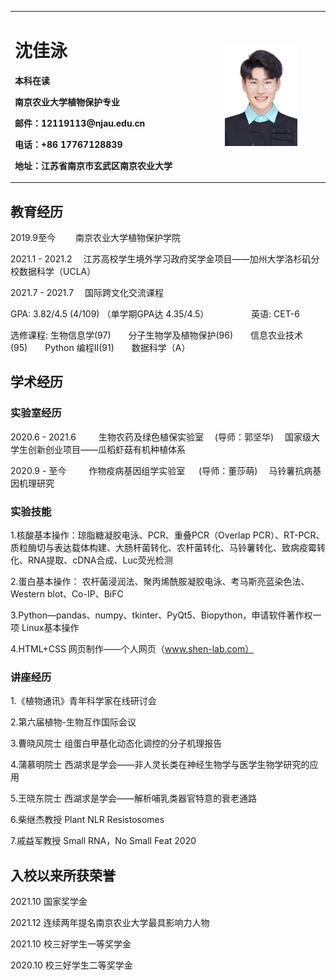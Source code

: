 <table border="0">
  <tr>
    <td width="50%">
      <h1>沈佳泳</h1>
      <p><b>本科在读 </b></p>
      <p><b>南京农业大学植物保护专业</b></p>
      <p><b>邮件：12119113@njau.edu.cn</b></p>
      <p><b>电话：+86 17767128839</b></p>
      <p><b>地址：江苏省南京市玄武区南京农业大学</b></p>
    </td>
    <td width="25%">
      <img src="/Profile_picture.JPG" width="75%">
    </td>
  </tr>
</table>

## 教育经历
2019.9至今 &emsp;&emsp;南京农业大学植物保护学院

2021.1 - 2021.2 &emsp;江苏高校学生境外学习政府奖学金项目——加州大学洛杉矶分校数据科学（UCLA）

2021.7 - 2021.7 &emsp;国际跨文化交流课程&emsp; &emsp; 

GPA: 3.82/4.5 (4/109) （单学期GPA达 4.35/4.5）&emsp;&emsp;  &emsp;  &emsp;   英语:  CET-6 

选修课程: 生物信息学(97)&emsp;&emsp;分子生物学及植物保护(96)&emsp;&emsp;信息农业技术(95)&emsp;&emsp;Python 编程II(91)&emsp;&emsp;数据科学（A）

## 学术经历
### 实验室经历
2020.6 - 2021.6 &emsp;&emsp; 生物农药及绿色植保实验室 &emsp;(导师：郭坚华)&emsp; 国家级大学生创新创业项目——瓜稻虾菇有机种植体系 &emsp;

2020.9 - 至今 &emsp;&emsp; 作物疫病基因组学实验室 &emsp; (导师：董莎萌)&emsp; 马铃薯抗病基因机理研究

### 实验技能

1.核酸基本操作：琼脂糖凝胶电泳、PCR、重叠PCR（Overlap PCR）、RT-PCR、质粒酶切与表达载体构建、大肠杆菌转化、农杆菌转化、马铃薯转化、致病疫霉转化、RNA提取、cDNA合成、Luc荧光检测

2.蛋白基本操作： 农杆菌浸润法、聚丙烯酰胺凝胶电泳、考马斯亮蓝染色法、Western blot、Co-IP、BiFC

3.Python—pandas、numpy、tkinter、PyQt5、Biopython，申请软件著作权一项 Linux基本操作

4.HTML+CSS 网页制作——个人网页（www.shen-lab.com）

### 讲座经历

1.《植物通讯》青年科学家在线研讨会

2.第六届植物-生物互作国际会议

3.曹晓风院士 组蛋白甲基化动态化调控的分子机理报告 

4.蒲慕明院士 西湖求是学会——非人灵长类在神经生物学与医学生物学研究的应用 

5.王晓东院士 西湖求是学会——解析哺乳类器官特意的衰老通路 

6.柴继杰教授 Plant NLR Resistosomes 

7.戚益军教授 Small RNA，No Small Feat 2020

## 入校以来所获荣誉

2021.10 国家奖学金

2021.12 连续两年提名南京农业大学最具影响力人物

2021.10 校三好学生一等奖学金

2020.10 校三好学生二等奖学金

